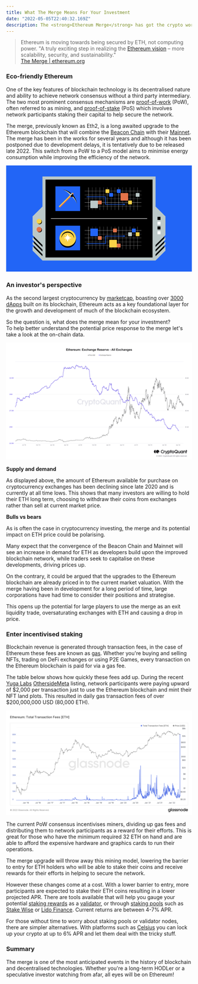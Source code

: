 ```yaml
---
title: What The Merge Means For Your Investment
date: "2022-05-05T22:40:32.169Z"
description: The <strong>Ethereum Merge</strong> has got the crypto world talking. So what do these changes involve and how might they affect you? <br/>Let’s find out!
---
```


> Ethereum is moving towards being secured by ETH, not computing power.
> "A truly exciting step in realizing the [Ethereum vision](https://ethereum.org/en/upgrades/vision/) – more scalability, security, and sustainability." <br/>
> [The Merge | ethereum.org](https://ethereum.org/en/upgrades/merge/)

### Eco-friendly Ethereum

One of the key features of blockchain technology is its decentralised nature and ability to achieve network consensus without a third party intermediary. The two most prominent consensus mechanisms are [proof-of-work](https://www.investopedia.com/terms/p/proof-work.asp#:~:text=Key%20Takeaways,transactions%20and%20mining%20new%20tokens) (PoW), often referred to as mining, and [proof-of-stake](https://www.investopedia.com/terms/p/proof-stake-pos.asp#:~:text=Proof%2Dof%2DWork%3F,new%20blocks%20to%20the%20blockchain) (PoS) which involves network participants staking their capital to help secure the network.

The merge, previously known as Eth2, is a long awaited upgrade to the Ethereum blockchain that will combine the [Beacon Chain](https://ethereum.org/en/upgrades/beacon-chain/) with their [Mainnet](https://ethereum.org/en/glossary/#mainnet). The merge has been in the works for several years and although it has been postponed due to development delays, it is tentatively due to be released late 2022. This switch from a PoW to a PoS model aims to minimise energy consumption while improving the efficiency of the network.



<img src="./../../../src/images/image.png"/>

### An investor's perspective

As the second largest cryptocurrency by [marketcap](https://coinmarketcap.com/currencies/ethereum/), boasting over [3000 dApps](https://www.coindesk.com/learn/2021/02/08/which-crypto-projects-are-based-on-ethereum/#:~:text=According%20to%20the%20crypto%20app,running%20on%20the%20Ethereum%20blockchain.) built on its blockchain, Ethereum acts as a key foundational layer for the growth and development of much of the blockchain ecosystem. 

So the question is, what does the merge mean for your investment? <br/>To help better understand the potential price response to the merge let's take a look at the on-chain data. 

<img src="./../../../src/images/exchange-balance.png"/>


**Supply and demand**

As displayed above, the amount of Ethereum available for purchase on cryptocurrency exchanges has been declining since late 2020 and is currently at all time lows. This shows that many investors are willing to hold their ETH long term, choosing to withdraw their coins from exchanges rather than sell at current market price.

**Bulls vs bears**

As is often the case in cryptocurrency investing, the merge and its potential impact on ETH price could be polarising. 

Many expect that the convergence of the Beacon Chain and Mainnet will see an increase in demand for ETH as developers build upon the improved blockchain network, while traders seek to capitalise on these developments, driving prices up.

On the contrary, it could be argued that the upgrades to the Ethereum blockchain are already priced in to the current market valuation. With the merge having been in development for a long period of time, large corporations have had time to consider their positions and strategise. 

This opens up the potential for large players to use the merge as an exit liquidity trade, oversaturating exchanges with ETH and causing a drop in price.



### Enter incentivised staking

Blockchain revenue is generated through transaction fees, in the case of Ethereum these fees are known as [gas](https://ethereum.org/en/developers/docs/gas/). Whether you're buying and selling NFTs, trading on DeFi exchanges or using P2E Games, every transaction on the Ethereum blockchain is paid for via a gas fee. 

The table below shows how quickly these fees add up. During the recent [Yuga Labs](https://twitter.com/yugalabs) [OthersideMeta](https://twitter.com/OthersideMeta) listing, network participants were paying upward of $2,000 per transaction just to use the Ethereum blockchain and mint their NFT land plots. This resulted in daily gas transaction fees of over $200,000,000 USD (80,000 ETH).

<img src="./../../../src/images/eth-fees.png"/>

<br/>

The current PoW consensus incentivises miners, dividing up gas fees and distributing them to network participants as a reward for their efforts. This is great for those who have the minimum required 32 ETH on hand and are able to afford the expensive hardware and graphics cards to run their operations.

The merge upgrade will throw away this mining model, lowering the barrier to entry for ETH holders who will be able to stake their coins and receive rewards for their efforts in helping to secure the network. 

However these changes come at a cost. With a lower barrier to entry, more participants are expected to stake their ETH coins resulting in a lower projected APR. There are tools available that will help you gauge your potential [staking rewards](https://www.stakingrewards.com/earn/ethereum-2-0/) as a [validator](https://ethereum.org/en/developers/docs/consensus-mechanisms/pos/#pos-staking-validators), or through [staking pools](https://ethereum.org/en/staking/pools/#main-content) such as [Stake Wise](https://stakewise.io/) or [Lido Finance](https://lido.fi/ethereum). Current returns are between 4-7% APR.

 For those without time to worry about staking pools or validator nodes, there are simpler alternatives. With platforms such as [Celsius](https://celsius.network/) you can lock up your crypto at up to 6% APR and let them deal with the tricky stuff.

### Summary

The merge is one of the most anticipated events in the history of blockchain and decentralised technologies. Whether you're a long-term HODLer or a speculative investor watching from afar, all eyes will be on Ethereum!


 


